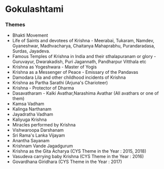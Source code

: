# Gokulashtami

### Themes

  - Bhakti Movement
  - Life of Saints and devotees of Krishna - Meerabai, Tukaram, Namdev, Gyaneshwar, Madhvacharya, Chaitanya Mahaprabhu, Purandaradasa, Surdas, Jayadeva.
  - Famous Temples of Krishna in India and their sthalapuranam or glory - Guruvayur, Dwarakadish, Puri Jagannath, Pandharpur Vitthala etc
  - Krishna as Yogeshwara - Master of Yogis
  - Krishna as a Messenger of Peace - Emissary of the Pandavas
  - Damodara Lila and other childhood incidents of Krishna
  - Krishna as Partha Sarathi (Arjuna's Charioteer)
  - Krishna - Protector of Dharma
  - Dasavatharam - Kalki Avathar,Narashima Avathar (All avathars or one of them)
  - Kamsa Vadham
  - Kalinga Narthanam
  - Jayadratha Vadham
  - Kaliyuga Krishna
  - Miracles performed by Krishna
  - Vishwaroopa Darshanam
  - Sri Rama's Lanka Vijayam
  - Anantha Sayanam
  - Krishnam Vande Jagadgurum
  - Krishna as the Gita Acharya (CYS Theme in the Year : 2015, 2018)
  - Vasudeva carrying baby Krishna (CYS Theme in the Year : 2016)
  - Govardhana Giridhara (CYS Theme in the Year : 2017)
